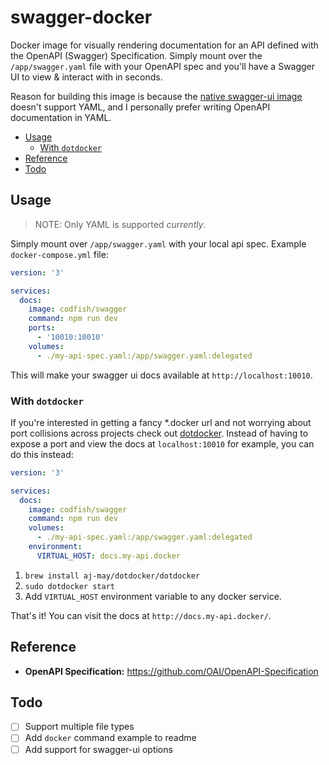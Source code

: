 # swagger-docker

Docker image for visually rendering documentation for an API defined with the OpenAPI (Swagger)
Specification. Simply mount over the `/app/swagger.yaml` file with your OpenAPI spec and you'll have
a Swagger UI to view & interact with in seconds.

Reason for building this image is because the
[native swagger-ui image](https://hub.docker.com/r/swaggerapi/swagger-ui/) doesn't support YAML, and
I personally prefer writing OpenAPI documentation in YAML.

<!-- START doctoc generated TOC please keep comment here to allow auto update -->
<!-- DON'T EDIT THIS SECTION, INSTEAD RE-RUN doctoc TO UPDATE -->

- [Usage](#usage)
  - [With `dotdocker`](#with-dotdocker)
- [Reference](#reference)
- [Todo](#todo)

<!-- END doctoc generated TOC please keep comment here to allow auto update -->

## Usage

> NOTE: Only YAML is supported _currently_.

Simply mount over `/app/swagger.yaml` with your local api spec. Example `docker-compose.yml` file:

```yaml
version: '3'

services:
  docs:
    image: codfish/swagger
    command: npm run dev
    ports:
      - '10010:10010'
    volumes:
      - ./my-api-spec.yaml:/app/swagger.yaml:delegated
```

This will make your swagger ui docs available at `http://localhost:10010`.

### With `dotdocker`

If you're interested in getting a fancy \*.docker url and not worrying about port collisions across
projects check out [dotdocker](https://github.com/aj-may/dotdocker). Instead of having to expose a
port and view the docs at `localhost:10010` for example, you can do this instead:

```yaml
version: '3'

services:
  docs:
    image: codfish/swagger
    command: npm run dev
    volumes:
      - ./my-api-spec.yaml:/app/swagger.yaml:delegated
    environment:
      VIRTUAL_HOST: docs.my-api.docker
```

1. `brew install aj-may/dotdocker/dotdocker`
2. `sudo dotdocker start`
3. Add `VIRTUAL_HOST` environment variable to any docker service.

That's it! You can visit the docs at `http://docs.my-api.docker/`.

## Reference

- **OpenAPI Specification:** <https://github.com/OAI/OpenAPI-Specification>

## Todo

- [ ] Support multiple file types
- [ ] Add `docker` command example to readme
- [ ] Add support for swagger-ui options
